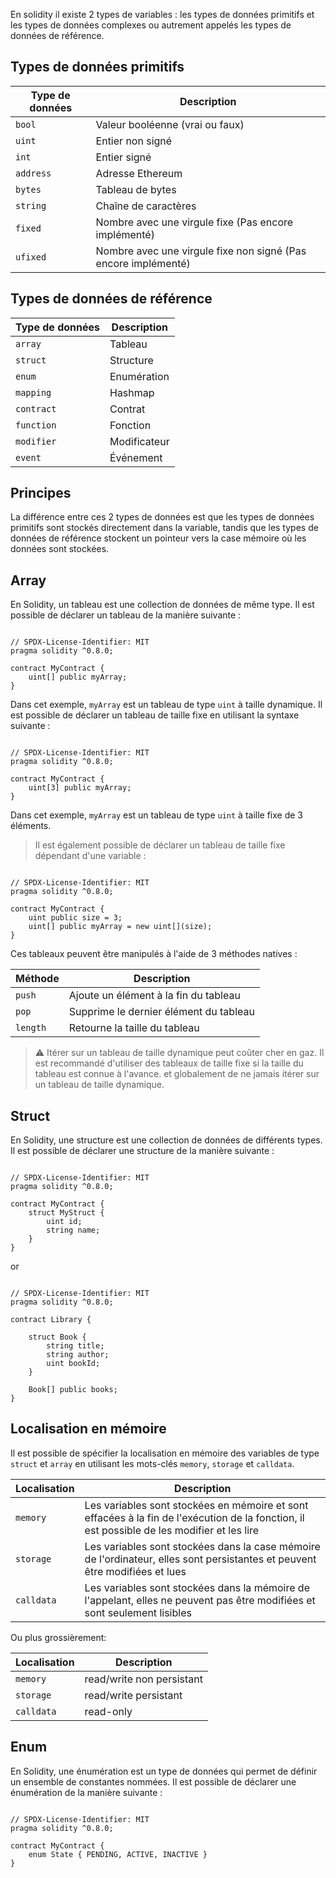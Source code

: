 En solidity il existe 2 types de variables : les types de données primitifs et les types de données complexes ou autrement appelés les types de données de référence.

## Types de données primitifs

| Type de données | Description |
| --- | --- |
| `bool` | Valeur booléenne (vrai ou faux) |
| `uint` | Entier non signé |
| `int` | Entier signé |
| `address` | Adresse Ethereum |
| `bytes` | Tableau de bytes |
| `string` | Chaîne de caractères |
| `fixed` | Nombre avec une virgule fixe (Pas encore implémenté) |
| `ufixed` | Nombre avec une virgule fixe non signé (Pas encore implémenté) |

## Types de données de référence

| Type de données | Description |
| --- | --- |
| `array` | Tableau |
| `struct` | Structure |
| `enum` | Enumération |
| `mapping` | Hashmap |
| `contract` | Contrat |
| `function` | Fonction |
| `modifier` | Modificateur |
| `event` | Événement |

## Principes

La différence entre ces 2 types de données est que les types de données primitifs sont stockés directement dans la variable, tandis que les types de données de référence stockent un pointeur vers la case mémoire où les données sont stockées.


## Array

En Solidity, un tableau est une collection de données de même type. Il est possible de déclarer un tableau de la manière suivante :

```solidity

// SPDX-License-Identifier: MIT
pragma solidity ^0.8.0;

contract MyContract {
    uint[] public myArray;
}
```

Dans cet exemple, `myArray` est un tableau de type `uint` à taille dynamique. Il est possible de déclarer un tableau de taille fixe en utilisant la syntaxe suivante :

```solidity

// SPDX-License-Identifier: MIT
pragma solidity ^0.8.0;

contract MyContract {
    uint[3] public myArray;
}
```

Dans cet exemple, `myArray` est un tableau de type `uint` à taille fixe de 3 éléments.

> Il est également possible de déclarer un tableau de taille fixe dépendant d'une variable :

```solidity

// SPDX-License-Identifier: MIT
pragma solidity ^0.8.0;

contract MyContract {
    uint public size = 3;
    uint[] public myArray = new uint[](size);
}
```

Ces tableaux peuvent être manipulés à l'aide de 3 méthodes natives :

| Méthode | Description |
| --- | --- |
| `push` | Ajoute un élément à la fin du tableau |
| `pop` | Supprime le dernier élément du tableau |
| `length` | Retourne la taille du tableau |

> ⚠️ Itérer sur un tableau de taille dynamique peut coûter cher en gaz. Il est recommandé d'utiliser des tableaux de taille fixe si la taille du tableau est connue à l'avance. et globalement de ne jamais itérer sur un tableau de taille dynamique.

## Struct

En Solidity, une structure est une collection de données de différents types. Il est possible de déclarer une structure de la manière suivante :

```solidity

// SPDX-License-Identifier: MIT
pragma solidity ^0.8.0;

contract MyContract {
    struct MyStruct {
        uint id;
        string name;
    }
}
```

or 

```solidity

// SPDX-License-Identifier: MIT
pragma solidity ^0.8.0;

contract Library {

    struct Book {
        string title;
        string author;
        uint bookId;
    }

    Book[] public books;
}
```

## Localisation en mémoire

Il est possible de spécifier la localisation en mémoire des variables de type `struct` et `array` en utilisant les mots-clés `memory`, `storage` et `calldata`.

| Localisation | Description |
| --- | --- |
| `memory` | Les variables sont stockées en mémoire et sont effacées à la fin de l'exécution de la fonction, il est possible de les modifier et les lire |
| `storage` | Les variables sont stockées dans la case mémoire de l'ordinateur, elles sont persistantes et peuvent être modifiées et lues |
| `calldata` | Les variables sont stockées dans la mémoire de l'appelant, elles ne peuvent pas être modifiées et sont seulement lisibles |

Ou plus grossièrement:

| Localisation | Description |
| --- | --- |
| `memory` | read/write non persistant |
| `storage` | read/write persistant |
| `calldata` | read-only |

## Enum

En Solidity, une énumération est un type de données qui permet de définir un ensemble de constantes nommées. Il est possible de déclarer une énumération de la manière suivante :

```solidity

// SPDX-License-Identifier: MIT
pragma solidity ^0.8.0;

contract MyContract {
    enum State { PENDING, ACTIVE, INACTIVE }
}
```


